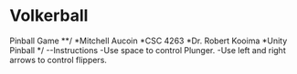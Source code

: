 # Volkerball
Pinball Game
**/
*Mitchell Aucoin
*CSC 4263
*Dr. Robert Kooima
*Unity Pinball
*/
--Instructions
-Use space to control Plunger.
-Use left and right arrows to control flippers.
